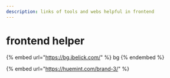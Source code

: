 ```yaml
---
description: links of tools and webs helpful in frontend
---
```


# frontend helper&#x20;

{% embed url="https://bg.ibelick.com/" %}
bg&#x20;
{% endembed %}



{% embed url="https://huemint.com/brand-3/" %}

